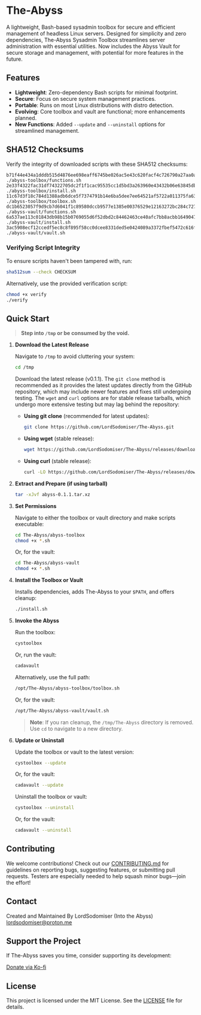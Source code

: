 # The-Abyss

A lightweight, Bash-based sysadmin toolbox for secure and efficient management of headless Linux servers. Designed for simplicity and zero dependencies, The-Abyss Sysadmin Toolbox streamlines server administration with essential utilities. Now includes the Abyss Vault for secure storage and management, with potential for more features in the future.

## Features

- **Lightweight**: Zero-dependency Bash scripts for minimal footprint.
- **Secure**: Focus on secure system management practices.
- **Portable**: Runs on most Linux distributions with distro detection.
- **Evolving**: Core toolbox and vault are functional; more enhancements planned.
- **New Functions**: Added `--update` and `--uninstall` options for streamlined management.

## SHA512 Checksums

Verify the integrity of downloaded scripts with these SHA512 checksums:

```
b71f44e434a1dddb515d4876ee698eaff6745be026ac5e43c620facf4c726790a27aa0a3b27419d31bc4bc55009d7b940f717acfd7eba82ab6bee67c37b08938  ./abyss-toolbox/functions.sh
2e33f4322fac31df74322705dc2f1f1cac95535cc1d5bd3a263960e43432b06e63845dbbc18b397f4c28b6d43185bb6b9c256ce73d0d42e263c8fff6ecb2480b  ./abyss-toolbox/install.sh
11c67d3f18c784d1388adb6dce5f7374791b14e6ba5dee7ee64521af5722a011375fa63dbcf40ea53048c66f0e373c8079dcfac2d724cdf622adc94563c706db  ./abyss-toolbox/toolbox.sh
dc1b6523057f9d9cb7d6041f1c89580dccb9577e1385e00376529e12163272bc284c727a4ab3cc2f84504c6f388adf3320746ec990d57829faa139e1cd59c57b  ./abyss-vault/functions.sh
6a537ae113c01843db98b15b0769055d6f52dbd2c84462463ce40afc7bb8acbb1649047c6a6ce625351e9a8a13c54eb026747247a8b9a3d880128e3d4e5c600b  ./abyss-vault/install.sh
3ac5908ecf12ccedf5ec8c8f895f58cc0dcee8331ded5e0424089a3372fbef5472c616fbb1a13b22a7860a384c744c1d212dcff2627d81f2e9cc9daff2b2ee6f  ./abyss-vault/vault.sh
```

### Verifying Script Integrity

To ensure scripts haven't been tampered with, run:

```bash
sha512sum --check CHECKSUM
```

Alternatively, use the provided verification script:

```bash
chmod +x verify
./verify
```

## Quick Start

> **Step into `/tmp` or be consumed by the void.**

1. **Download the Latest Release**

   Navigate to `/tmp` to avoid cluttering your system:

   ```bash
   cd /tmp
   ```

   Download the latest release (v0.1.1). The `git clone` method is recommended as it provides the latest updates directly from the GitHub repository, which may include newer features and fixes still undergoing testing. The `wget` and `curl` options are for stable release tarballs, which undergo more extensive testing but may lag behind the repository:

   - **Using git clone** (recommended for latest updates):
     ```bash
     git clone https://github.com/LordSodomiser/The-Abyss.git
     ```

   - **Using wget** (stable release):
     ```bash
     wget https://github.com/LordSodomiser/The-Abyss/releases/download/0.1.1/abyss-0.1.1.tar.xz
     ```

   - **Using curl** (stable release):
     ```bash
     curl -LO https://github.com/LordSodomiser/The-Abyss/releases/download/0.1.1/abyss-0.1.1.tar.xz
     ```

2. **Extract and Prepare (if using tarball)**

   ```bash
   tar -xJvf abyss-0.1.1.tar.xz
   ```

3. **Set Permissions**

   Navigate to either the toolbox or vault directory and make scripts executable:

   ```bash
   cd The-Abyss/abyss-toolbox
   chmod +x *.sh
   ```

   Or, for the vault:

   ```bash
   cd The-Abyss/abyss-vault
   chmod +x *.sh
   ```

4. **Install the Toolbox or Vault**

   Installs dependencies, adds The-Abyss to your `$PATH`, and offers cleanup:

   ```bash
   ./install.sh
   ```

5. **Invoke the Abyss**

   Run the toolbox:

   ```bash
   cystoolbox
   ```

   Or, run the vault:

   ```bash
   cadavault
   ```

   Alternatively, use the full path:

   ```bash
   /opt/The-Abyss/abyss-toolbox/toolbox.sh
   ```

   Or, for the vault:

   ```bash
   /opt/The-Abyss/abyss-vault/vault.sh
   ```

   > **Note**: If you ran cleanup, the `/tmp/The-Abyss` directory is removed. Use `cd` to navigate to a new directory.

6. **Update or Uninstall**

   Update the toolbox or vault to the latest version:

   ```bash
   cystoolbox --update
   ```

   Or, for the vault:

   ```bash
   cadavault --update
   ```

   Uninstall the toolbox or vault:

   ```bash
   cystoolbox --uninstall
   ```

   Or, for the vault:

   ```bash
   cadavault --uninstall
   ```

## Contributing

We welcome contributions! Check out our [CONTRIBUTING.md](CONTRIBUTING.md) for guidelines on reporting bugs, suggesting features, or submitting pull requests. Testers are especially needed to help squash minor bugs—join the effort!

## Contact
Created and Maintained By
LordSodomiser (Into the Abyss) <lordsodomiser@proton.me>

## Support the Project

If The-Abyss saves you time, consider supporting its development:

[Donate via Ko-fi](https://ko-fi.com/lordsodomiser)

## License

This project is licensed under the MIT License. See the [LICENSE](LICENSE) file for details.
